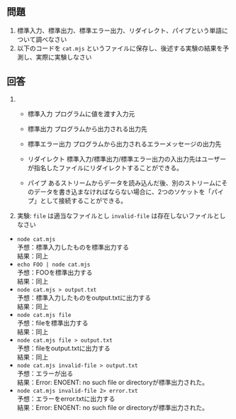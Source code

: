 ## 問題

1. 標準入力、標準出力、標準エラー出力、リダイレクト、パイプという単語について調べなさい
2. 以下のコードを `cat.mjs` というファイルに保存し、後述する実験の結果を予測し、実際に実験しなさい

## 回答

1.  - 標準入力
      プログラムに値を渡す入力元

    - 標準出力
      プログラムから出力される出力先

    - 標準エラー出力
      プログラムから出力されるエラーメッセージの出力先

    - リダイレクト
      標準入力/標準出力/標準エラー出力の入出力先はユーザーが指名したファイルにリダイレクトすることができる。

    - パイプ
      あるストリームからデータを読み込んだ後、別のストリームにそのデータを書き込まなければならない場合に、2つのソケットを「パイプ」として接続することができる。

2.  実験: `file` は適当なファイルとし `invalid-file` は存在しないファイルとしなさい

- `node cat.mjs`  
  予想：標準入力したものを標準出力する  
  結果：同上
- `echo FOO | node cat.mjs`  
  予想：FOOを標準出力する  
  結果：同上
- `node cat.mjs > output.txt`  
  予想：標準入力したものをoutput.txtに出力する  
  結果：同上
- `node cat.mjs file`  
  予想：fileを標準出力する  
  結果：同上
- `node cat.mjs file > output.txt`  
  予想：fileをoutput.txtに出力する  
  結果：同上
- `node cat.mjs invalid-file > output.txt`  
  予想：エラーが出る  
  結果：Error: ENOENT: no such file or directoryが標準出力された。
- `node cat.mjs invalid-file 2> error.txt`  
  予想：エラーをerror.txtに出力する  
  結果：Error: ENOENT: no such file or directoryが標準出力された。
